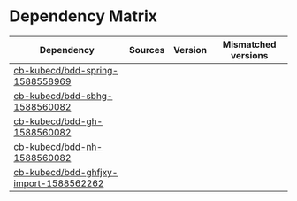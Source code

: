 # Dependency Matrix

Dependency | Sources | Version | Mismatched versions
---------- | ------- | ------- | -------------------
[cb-kubecd/bdd-spring-1588558969](https://github.com/cb-kubecd/bdd-spring-1588558969.git) |  | []() | 
[cb-kubecd/bdd-sbhg-1588560082](https://github.com/cb-kubecd/bdd-sbhg-1588560082.git) |  | []() | 
[cb-kubecd/bdd-gh-1588560082](https://github.com/cb-kubecd/bdd-gh-1588560082.git) |  | []() | 
[cb-kubecd/bdd-nh-1588560082](https://github.com/cb-kubecd/bdd-nh-1588560082.git) |  | []() | 
[cb-kubecd/bdd-ghfjxy-import-1588562262](https://github.com/cb-kubecd/bdd-ghfjxy-import-1588562262.git) |  | []() | 
